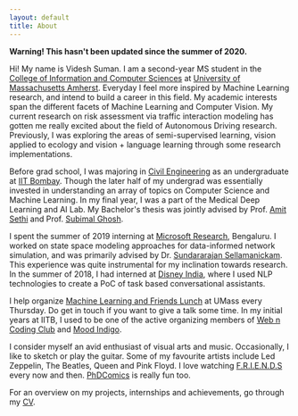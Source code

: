 ```yaml
---
layout: default
title: About
---
```


**Warning! This hasn't been updated since the summer of 2020.**

Hi! My name is Videsh Suman. I am a second-year MS student in the [College of Information and Computer Sciences] at [University of Massachusetts Amherst]. Everyday I feel more inspired by Machine Learning research, and intend to build a career in this field. My academic interests span the different facets of Machine Learning and Computer Vision. My current research on risk assessment via traffic interaction modeling has gotten me really excited about the field of Autonomous Driving research. Previously, I was exploring the areas of semi-supervised learning, vision applied to ecology and vision + language learning through some research implementations.

Before grad school, I was majoring in [Civil Engineering] as an undergraduate at [IIT Bombay]. Though the later half of my undergrad was essentially invested in understanding an array of topics on Computer Science and Machine Learning. In my final year, I was a part of the Medical Deep Learning and AI Lab. My Bachelor's thesis was jointly advised by Prof. [Amit Sethi] and Prof. [Subimal Ghosh]. 

I spent the summer of 2019 interning at [Microsoft Research], Bengaluru. I worked on state space modeling approaches for data-informed network simulation, and was primarily advised by Dr. [Sundararajan Sellamanickam]. This experience was quite instrumental for my inclination towards research. In the summer of 2018, I had interned at [Disney India], where I used NLP technologies to create a PoC of task based conversational assistants. 

I help organize [Machine Learning and Friends Lunch] at UMass every Thursday. Do get in touch if you want to give a talk some time. In my initial years at IITB, I used to be one of the active organizing members of [Web n Coding Club] and [Mood Indigo]. 

I consider myself an avid enthusiast of visual arts and music. Occasionally, I like to sketch or play the guitar. Some of my favourite artists include Led Zeppelin, The Beatles, Queen and Pink Floyd. I love watching [F.R.I.E.N.D.S] every now and then. [PhDComics] is really fun too.

For an overview on my projects, internships and achievements, go through my [CV].


[College of Information and Computer Sciences]: https://www.cics.umass.edu/
[University of Massachusetts Amherst]: https://www.umass.edu/
[Dan Sheldon]: https://people.cs.umass.edu/~sheldon/
[Subhransu Maji]: https://people.cs.umass.edu/~smaji/
[Civil Engineering]: http://www.civil.iitb.ac.in/
[IIT Bombay]: http://www.iitb.ac.in/
[Amit Sethi]: https://www.ee.iitb.ac.in/~asethi/
[Subimal Ghosh]: https://www.civil.iitb.ac.in/~subimal/
[Microsoft Research]: https://www.microsoft.com/en-us/research/lab/microsoft-research-india/
[Sundararajan Sellamanickam]: https://www.microsoft.com/en-us/research/people/ssrajan/
[Disney India]: https://www.disney.in/
[Machine Learning and Friends Lunch]: http://ds.cs.umass.edu/mlfl
[Web n Coding Club]: https://wncc-iitb.org/
[Mood Indigo]: https://moodi.org/
[F.R.I.E.N.D.S]: https://en.wikipedia.org/wiki/Friends
[PhDComics]: http://phdcomics.com/
[CV]: /docs/Videsh_Suman_CV.pdf

